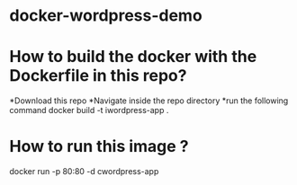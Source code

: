 # docker-wordpress-demo
# How to build the docker with the Dockerfile in this repo?
*Download this repo 
*Navigate inside the repo directory 
*run the following command 
docker build -t iwordpress-app . 

# How to run this image ?
docker run -p 80:80 -d cwordpress-app 
